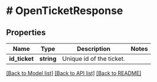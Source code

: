 # # OpenTicketResponse

## Properties

Name | Type | Description | Notes
------------ | ------------- | ------------- | -------------
**id_ticket** | **string** | Unique id of the ticket. |

[[Back to Model list]](../../README.md#models) [[Back to API list]](../../README.md#endpoints) [[Back to README]](../../README.md)
